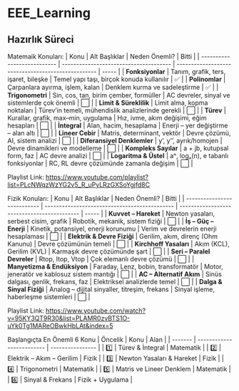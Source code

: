 # EEE_Learning

## Hazırlık Süreci
Matemaik Konuları:
| Konu                        | Alt Başlıklar                          | Neden Önemli?                                      | Bitti |
| --------------------------- | -------------------------------------- | -------------------------------------------------- | ----- |
| **Fonksiyonlar**            | Tanım, grafik, ters, işaret, bileşke   | Temel yapı taşı, birçok konuda kullanılır          | ✅    |
| **Polinomlar**              | Çarpanlara ayırma, işlem, kalan        | Denklem kurma ve sadeleştirme                      | ✅    |
| **Trigonometri**            | Sin, cos, tan, birim çember, formüller | AC devreler, sinyal ve sistemlerde çok önemli      | ⬜    |
| **Limit & Süreklilik**      | Limit alma, kopma noktaları            | Türev’in temeli, mühendislik analizlerinde gerekli | ⬜    |
| **Türev**                   | Kurallar, grafik, max–min, uygulama    | Hız, ivme, akım değişimi, eğim hesapları           | ⬜    |
| **İntegral**                | Alan, hacim, hesaplama                 | Enerji – yer değiştirme – alan altı                | ⬜    |
| **Lineer Cebir**            | Matris, determinant, vektör            | Devre çözümü, AI, sistem analizi                   | ⬜    |
| **Diferansiyel Denklemler** | y’, y’’, ayrık/homojen                 | Devre dinamikleri ve modelleme                     | ⬜    |
| **Kompleks Sayılar**        | a + jb, kutupsal form, faz             | AC devre analizi                                   | ⬜    |
| **Logaritma & Üstel**       | aⁿ, logₐ(n), e tabanlı fonksiyonlar    | RC, RL devre çözümünde zamanla değişim             | ⬜    |


Playlist Link: https://www.youtube.com/playlist?list=PLcNWqzWzYG2v5_R_uPyLRzGXSoYgjfd8C

Fizik Konuları:
| Konu                        | Alt Başlıklar                                 | Neden Önemli?                               | Bitti |
| --------------------------- | --------------------------------------------- | ------------------------------------------- | ----- |
| **Kuvvet – Hareket**        | Newton yasaları, serbest cisim, grafik        | Robotik, mekanik, sistem fiziği             | ⬜    |
| **İş – Güç – Enerji**       | Kinetik, potansiyel, enerji korunumu          | Verim ve devrelerin enerji hesaplaması      | ⬜    |
| **Elektrik & Devre Fiziği** | Gerilim, akım, direnç (Ohm Kanunu)            | Devre çözümünün temeli                      | ⬜    |
| **Kirchhoff Yasaları**      | Akım (KCL), Gerilim (KVL)                     | Karmaşık devre çözümünde şart               | ⬜    |
| **Seri – Paralel Devreler** | Rtop, Itop, Vtop                              | Çok elemanlı devre çözümü                   | ⬜    |
| **Manyetizma & Endüksiyon** | Faraday, Lenz, bobin, transformatör           | Motor, jeneratör ve kablosuz sistem mantığı | ⬜    |
| **AC – Alternatif Akım**    | Sinüs dalgası, genlik, frekans, faz           | Elektriksel analizlerde temel               | ⬜    |
| **Dalga & Sinyal Fiziği**   | Analog – dijital sinyaller, titreşim, frekans | Sinyal işleme, haberleşme sistemleri        | ⬜    |


Playlist Link: https://www.youtube.com/watch?v=95KY3QT9R30&list=PLAMR0zvBTS1O-uYk0Tg1MAReOBwkHbLAt&index=5

Başlangıçta En Önemli 6 Konu
| Öncelik | Konu                      | Alan             |
| ------- | ------------------------- | ---------------- |
| 1️⃣     | Türev & İntegral          | Matematik        |
| 2️⃣     | Elektrik – Akım – Gerilim | Fizik            |
| 3️⃣     | Newton Yasaları & Hareket | Fizik            |
| 4️⃣     | Trigonometri              | Matematik        |
| 5️⃣     | Matris ve Lineer Denklem  | Matematik        |
| 6️⃣     | Sinyal & Frekans          | Fizik + Uygulama |
